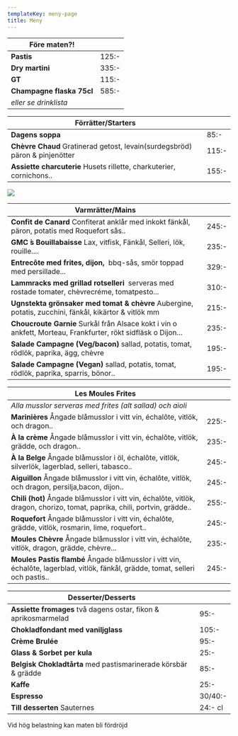 ```yaml
---
templateKey: meny-page
title: Meny
---
```

| Före maten?!              |       |
| ------------------------- | ----- |
| **Pastis**                | 125:- |
| **Dry martini**           | 335:- |
| **GT**                    | 115:- |
| **Champagne flaska 75cl** | 585:- |
| _eller se drinklista_     |       |

| Förrätter/Starters                                                          |       |
| --------------------------------------------------------------------------- | ----- |
| **Dagens soppa**                                                            | 85:-  |
| **Chèvre Chaud** Gratinerad getost, levain(surdegsbröd) päron & pinjenötter | 115:- |
| **Assiette charcuterie** Husets rillette, charkuterier, cornichons..        | 155:- |

![](/img/received_774925762861507.jpeg)

| Varmrätter/Mains                                                                                              |       |
| ------------------------------------------------------------------------------------------------------------- | ----- |
| **Confit de Canard** Confiterat anklår med inkokt fänkål, päron, potatis med Roquefort sås..                  | 245:- |
| **GMC ́s Bouillabaisse** Lax, vitfisk, Fänkål, Selleri, lök, rouille....                                      | 235:- |
| **Entrecôte med frites, dijon,**  bbq-sås, smör toppad med persillade...                                   | 329:- |
| **Lammracks med grillad rotselleri**  serveras med rostade tomater, chèvrecréme, tomatpesto...              | 310:- |
| **Ugnstekta grönsaker med tomat & chèvre**  Aubergine, potatis, zucchini, fänkål, kikärtor & vitlök mm        | 215:- |
| **Choucroute Garnie** Surkål från Alsace kokt i vin o ankfett, Morteau, Frankfurter, rökt sidfläsk o Dijon... | 235:- |
| **Salade Campagne (Veg/bacon)**  sallad, potatis, tomat, rödlök, paprika, ägg, chèvre                         | 195:- |
| **Salade Campagne (Vegan)** sallad, potatis, tomat, rödlök, paprika, sparris, bönor..                         | 195:- |

| Les Moules Frites                                                                                                               |       |
| ------------------------------------------------------------------------------------------------------------------------------- | ----- |
| _Alla musslor serveras med frites (alt sallad) och aioli_                                                                       |       |
| **Marinières** Ångade blåmusslor i vitt vin, échalôte, vitlök, och dragon..                                                     | 225:- |
| **À la crème**  Ångade blåmusslor i vitt vin, échalôte, vitlök, grädde, och dragon..                                            | 235:- |
| **À la Belge** Ångade blåmusslor i öl, échalôte, vitlök, silverlök, lagerblad, selleri, tabasco..                               | 245:- |
| **Aiguillon** Ångade blåmusslor i vitt vin, échalôte, vitlök, och dragon, persilja,bacon, dijon..                               | 245:- |
| **Chili (hot)** Ångade blåmusslor i vitt vin, échalôte, vitlök, dragon, chorizo, tomat, paprika, chili, portvin, grädde..       | 255:- |
| **Roquefort** Ångade blåmusslor i vitt vin, échalôte, grädde, vitlök, rosmarin, lime, roquefort..                               | 245:- |
| **Moules Chèvre** Ångade blåmusslor i vitt vin, échalôte, vitlök, dragon, grädde, chèvre...                                     | 235:- |
| **Moules Pastis flambé** Ångade blåmusslor i vitt vin, échalôte, lagerblad, vitlök, fänkål, grädde, tomat, selleri och pastis.. | 245:- |

| Desserter/Desserts                                              |         |
| --------------------------------------------------------------- | ------- |
| **Assiette fromages** två dagens ostar, fikon & aprikosmarmelad | 95:-    |
| **Chokladfondant med vaniljglass**                              | 105:-   |
| **Crème Brulée**                                                | 95:-    |
| **Glass & Sorbet per kula**                                     | 25:-    |
| **Belgisk Chokladtårta** med pastismarinerade körsbär & grädde  | 85:-    |
| **Kaffe**                                                       | 25:-    |
| **Espresso**                                                    | 30/40:- |
| **Till desserten** Sauternes                                    | 24:- cl |

Vid hög belastning kan maten bli fördröjd
